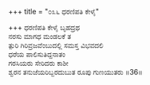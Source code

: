 +++
title = "೦೩೬ ಧರಣಿಪತಿ ಕೇಳೈ"

+++
ಧರಣಿಪತಿ ಕೇಳೈ ಬೃಹದ್ರಥ   
ನರಸು ಮಾಗಧ ಮಂಡಲಕೆ ತ  
ತ್ಪುರಿ ಗಿರಿವ್ರಜವೆಂಬುದಲ್ಲಿ ಸಮಸ್ತ ವಿಭವದಲಿ   
ಧರೆಯ ಪಾಲಿಸುತಿದ್ದನಾತಂ  
ಗರಸಿಯರು ಸೇರಿದರು ಕಾಶೀ  
ಶ್ವರನ ತನುಜೆಯರಿಬ್ಬರದುಬುತ ರೂಪು ಗುಣಯುತರು    ॥36॥